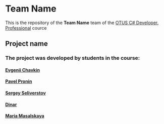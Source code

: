 # Team Name

This is the repository of the **Team Name** team of the [OTUS C# Developer. Professional](https://otus.ru/lessons/csharp-professional/) cource

## Project name



### The project was developed by students in the course:

#### [Evgenii Chavkin](https://github.com/emc-code)
#### [Pavel Pronin](https://github.com/proninp)
#### [Sergey Seliverstov](https://github.com/clonzx)
#### [Dinar](https://github.com/jujusko)
#### [Maria Masalskaya](https://github.com/Gesoria)
